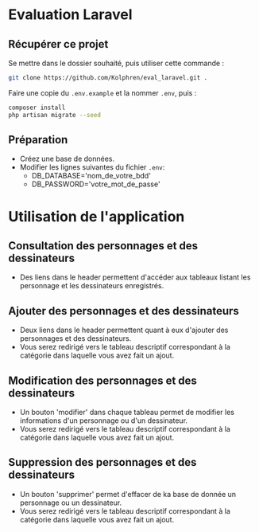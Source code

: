 # Evaluation Laravel

## Récupérer ce projet
Se mettre dans le dossier souhaité, puis utiliser cette commande :
```bash
git clone https://github.com/Kolphren/eval_laravel.git .
```
Faire une copie du ```.env.example``` et la nommer ```.env```, puis :
```bash
composer install
php artisan migrate --seed
```
## Préparation

- Créez une base de données.
- Modifier les lignes suivantes du fichier ```.env```:
    - DB_DATABASE='nom_de_votre_bdd'
    - DB_PASSWORD='votre_mot_de_passe'

# Utilisation de l'application

## Consultation des personnages et des dessinateurs 

 - Des liens dans le header permettent d'accéder aux tableaux listant les personnage et les dessinateurs enregistrés.

## Ajouter des personnages et des dessinateurs

 - Deux liens dans le header permettent quant à eux d'ajouter des personnages et des dessinateurs.
 - Vous serez redirigé vers le tableau descriptif correspondant à la catégorie dans laquelle vous avez fait un ajout.
  
## Modification des personnages et des dessinateurs

 - Un bouton 'modifier' dans chaque tableau permet de modifier les informations d'un personnage ou d'un dessinateur.
 - Vous serez redirigé vers le tableau descriptif correspondant à la catégorie dans laquelle vous avez fait un ajout.

## Suppression des personnages et des dessinateurs

 - Un bouton 'supprimer' permet d'effacer de ka base de donnée un personnage ou un dessinateur.
 - Vous serez redirigé vers le tableau descriptif correspondant à la catégorie dans laquelle vous avez fait un ajout.

